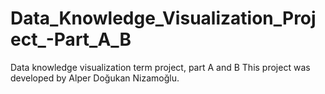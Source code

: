 # Data_Knowledge_Visualization_Project_-Part_A_B
Data knowledge visualization term project, part A and B
This project was developed by Alper Doğukan Nizamoğlu.
